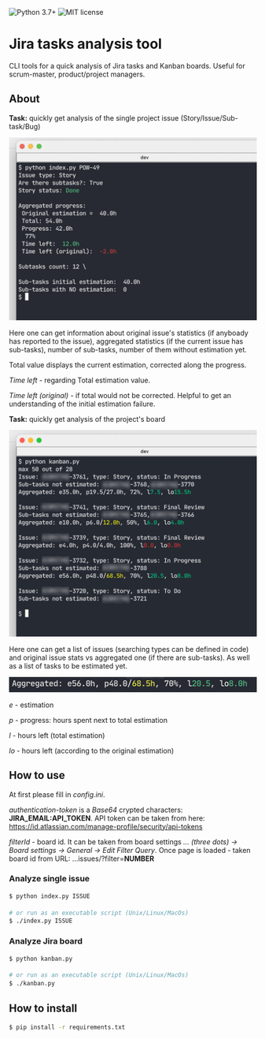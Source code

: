 ![Python 3.7+](https://shields.io/badge/python-v3.7-blue) ![MIT license](https://shields.io/badge/license-MIT-green) 

# Jira tasks analysis tool

CLI tools for a quick analysis of Jira tasks and Kanban boards. Useful for scrum-master, product/project managers.

## About

__Task:__ quickly get analysis of the single project issue (Story/Issue/Sub-task/Bug)

![Single issue analysis](i/single-issue.png)

Here one can get information about original issue's statistics (if anyboady has reported to the issue), aggregated statistics (if the current issue has sub-tasks), number of sub-tasks, number of them without estimation yet.

Total value displays the current estimation, corrected along the progress.

_Time left_ - regarding Total estimation value.

_Time left (original)_ - if total would not be corrected. Helpful to get an understanding of the initial estimation failure.

__Task:__ quickly get analysis of the project's board

![Kanban board](i/kanban.png)

Here one can get a list of issues (searching types can be defined in code) and original issue stats vs aggregated one (if there are sub-tasks). As well as a list of tasks to be estimated yet.

![Single line](i/line.png)

_e_ - estimation

_p_ - progress: hours spent next to total estimation

_l_ - hours left (total estimation)

_lo_ - hours left (according to the original estimation)

## How to use

At first please fill in _config.ini_.

_authentication-token_ is a _Base64_ crypted characters: __JIRA_EMAIL:API_TOKEN__. API token can be taken from here: https://id.atlassian.com/manage-profile/security/api-tokens

_filterId_ - board id. It can be taken from board settings _... (three dots) -> Board settings -> General -> Edit Filter Query_. Once page is loaded - taken board id from URL: ...issues/?filter=__NUMBER__

### Analyze single issue
```bash
$ python index.py ISSUE

# or run as an executable script (Unix/Linux/MacOs)
$ ./index.py ISSUE
```

### Analyze Jira board
```bash
$ python kanban.py

# or run as an executable script (Unix/Linux/MacOs)
$ ./kanban.py
```

## How to install

```bash
$ pip install -r requirements.txt
```